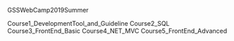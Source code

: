 GSSWebCamp2019Summer 

Course1_DevelopmentTool_and_Guideline
Course2_SQL
Course3_FrontEnd_Basic
Course4_NET_MVC
Course5_FrontEnd_Advanced